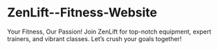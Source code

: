 # ZenLift--Fitness-Website
Your Fitness, Our Passion! Join ZenLift for top-notch equipment, expert trainers, and vibrant classes. Let’s crush your goals together!
